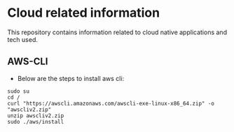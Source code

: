 # Cloud related information

This repository contains information related to cloud native applications and tech used.

## AWS-CLI

- Below are the steps to install aws cli:

```
sudo su
cd /
curl "https://awscli.amazonaws.com/awscli-exe-linux-x86_64.zip" -o "awscliv2.zip"
unzip awscliv2.zip
sudo ./aws/install
```
